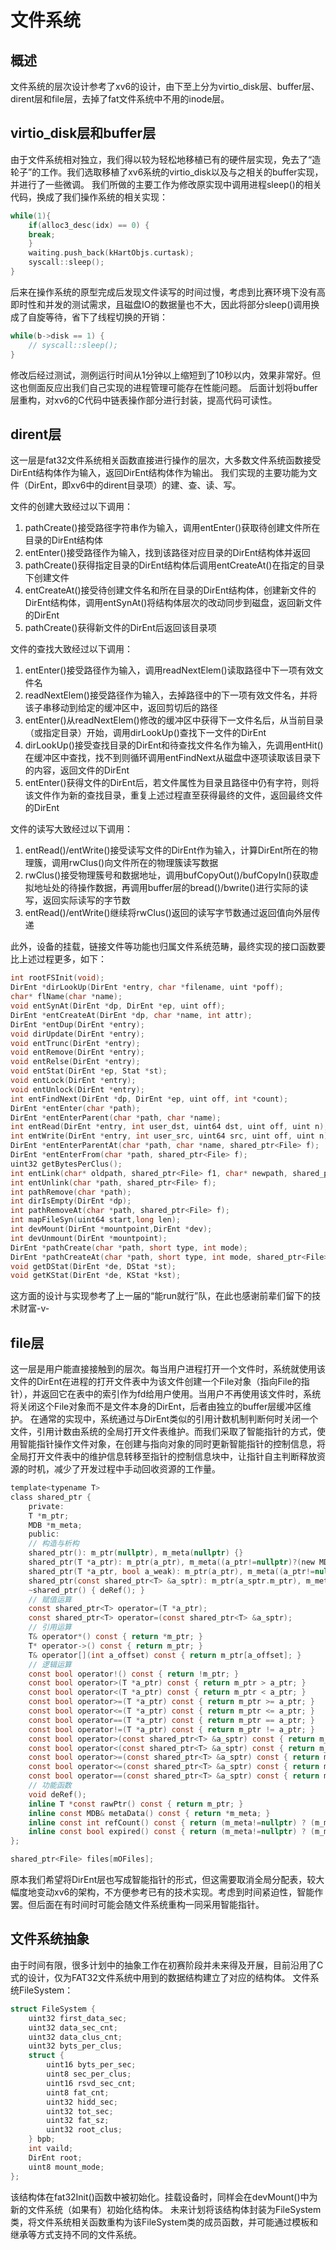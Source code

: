 # 文件系统

## 概述

文件系统的层次设计参考了xv6的设计，由下至上分为virtio_disk层、buffer层、dirent层和file层，去掉了fat文件系统中不用的inode层。

## virtio_disk层和buffer层

由于文件系统相对独立，我们得以较为轻松地移植已有的硬件层实现，免去了“造轮子”的工作。我们选取移植了xv6系统的virtio_disk以及与之相关的buffer实现，并进行了一些微调。
我们所做的主要工作为修改原实现中调用进程sleep()的相关代码，换成了我们操作系统的相关实现：
```c
while(1){
    if(alloc3_desc(idx) == 0) {
    break;
    }
    waiting.push_back(kHartObjs.curtask);
    syscall::sleep();
}
```
后来在操作系统的原型完成后发现文件读写的时间过慢，考虑到比赛环境下没有高即时性和并发的测试需求，且磁盘IO的数据量也不大，因此将部分sleep()调用换成了自旋等待，省下了线程切换的开销：
```c
while(b->disk == 1) {
    // syscall::sleep();
}
```
修改后经过测试，测例运行时间从1分钟以上缩短到了10秒以内，效果非常好。但这也侧面反应出我们自己实现的进程管理可能存在性能问题。
后面计划将buffer层重构，对xv6的C代码中链表操作部分进行封装，提高代码可读性。

## dirent层

这一层是fat32文件系统相关函数直接进行操作的层次，大多数文件系统函数接受DirEnt结构体作为输入，返回DirEnt结构体作为输出。
我们实现的主要功能为文件（DirEnt，即xv6中的dirent目录项）的建、查、读、写。

文件的创建大致经过以下调用：
1. pathCreate()接受路径字符串作为输入，调用entEnter()获取待创建文件所在目录的DirEnt结构体
2. entEnter()接受路径作为输入，找到该路径对应目录的DirEnt结构体并返回
3. pathCreate()获得指定目录的DirEnt结构体后调用entCreateAt()在指定的目录下创建文件
4. entCreateAt()接受待创建文件名和所在目录的DirEnt结构体，创建新文件的DirEnt结构体，调用entSynAt()将结构体层次的改动同步到磁盘，返回新文件的DirEnt
5. pathCreate()获得新文件的DirEnt后返回该目录项

文件的查找大致经过以下调用：
1. entEnter()接受路径作为输入，调用readNextElem()读取路径中下一项有效文件名
2. readNextElem()接受路径作为输入，去掉路径中的下一项有效文件名，并将该子串移动到给定的缓冲区中，返回剪切后的路径
3. entEnter()从readNextElem()修改的缓冲区中获得下一文件名后，从当前目录（或指定目录）开始，调用dirLookUp()查找下一文件的DirEnt
4. dirLookUp()接受查找目录的DirEnt和待查找文件名作为输入，先调用entHit()在缓冲区中查找，找不到则循环调用entFindNext从磁盘中逐项读取该目录下的内容，返回文件的DirEnt
5. entEnter()获得文件的DirEnt后，若文件属性为目录且路径中仍有字符，则将该文件作为新的查找目录，重复上述过程直至获得最终的文件，返回最终文件的DirEnt

文件的读写大致经过以下调用：
1. entRead()/entWrite()接受读写文件的DirEnt作为输入，计算DirEnt所在的物理簇，调用rwClus()向文件所在的物理簇读写数据
2. rwClus()接受物理簇号和数据地址，调用bufCopyOut()/bufCopyIn()获取虚拟地址处的待操作数据，再调用buffer层的bread()/bwrite()进行实际的读写，返回实际读写的字节数
3. entRead()/entWrite()继续将rwClus()返回的读写字节数通过返回值向外层传递

此外，设备的挂载，链接文件等功能也归属文件系统范畴，最终实现的接口函数要比上述过程更多，如下：
```c
int rootFSInit(void);
DirEnt *dirLookUp(DirEnt *entry, char *filename, uint *poff);
char* flName(char *name);
void entSynAt(DirEnt *dp, DirEnt *ep, uint off);
DirEnt *entCreateAt(DirEnt *dp, char *name, int attr);
DirEnt *entDup(DirEnt *entry);
void dirUpdate(DirEnt *entry);
void entTrunc(DirEnt *entry);
void entRemove(DirEnt *entry);
void entRelse(DirEnt *entry);
void entStat(DirEnt *ep, Stat *st);
void entLock(DirEnt *entry);
void entUnlock(DirEnt *entry);
int entFindNext(DirEnt *dp, DirEnt *ep, uint off, int *count);
DirEnt *entEnter(char *path);
DirEnt *entEnterParent(char *path, char *name);
int entRead(DirEnt *entry, int user_dst, uint64 dst, uint off, uint n);
int entWrite(DirEnt *entry, int user_src, uint64 src, uint off, uint n);
DirEnt *entEnterParentAt(char *path, char *name, shared_ptr<File> f);
DirEnt *entEnterFrom(char *path, shared_ptr<File> f);
uint32 getBytesPerClus();
int entLink(char* oldpath, shared_ptr<File> f1, char* newpath, shared_ptr<File> f2);
int entUnlink(char *path, shared_ptr<File> f);
int pathRemove(char *path);
int dirIsEmpty(DirEnt *dp);
int pathRemoveAt(char *path, shared_ptr<File> f);
int mapFileSyn(uint64 start,long len);
int devMount(DirEnt *mountpoint,DirEnt *dev);
int devUnmount(DirEnt *mountpoint);
DirEnt *pathCreate(char *path, short type, int mode);
DirEnt *pathCreateAt(char *path, short type, int mode, shared_ptr<File> f);
void getDStat(DirEnt *de, DStat *st);
void getKStat(DirEnt *de, KStat *kst);
```
这方面的设计与实现参考了上一届的“能run就行”队，在此也感谢前辈们留下的技术财富-v-

## file层

这一层是用户能直接接触到的层次。每当用户进程打开一个文件时，系统就使用该文件的DirEnt在进程的打开文件表中为该文件创建一个File对象（指向File的指针），并返回它在表中的索引作为fd给用户使用。当用户不再使用该文件时，系统将关闭这个File对象而不是文件本身的DirEnt，后者由独立的buffer层缓冲区维护。
在通常的实现中，系统通过与DirEnt类似的引用计数机制判断何时关闭一个文件，引用计数由系统的全局打开文件表维护。而我们采取了智能指针的方式，使用智能指针操作文件对象，在创建与指向对象的同时更新智能指针的控制信息，将全局打开文件表中的维护信息转移至指针的控制信息块中，让指针自主判断释放资源的时机，减少了开发过程中手动回收资源的工作量。
```c
template<typename T>
class shared_ptr {
    private:
    T *m_ptr;
    MDB *m_meta;
    public:
    // 构造与析构
    shared_ptr(): m_ptr(nullptr), m_meta(nullptr) {}
    shared_ptr(T *a_ptr): m_ptr(a_ptr), m_meta((a_ptr!=nullptr)?(new MDB):nullptr) {}
    shared_ptr(T *a_ptr, bool a_weak): m_ptr(a_ptr), m_meta((a_ptr!=nullptr)?(new MDB(a_weak)):nullptr) {}
    shared_ptr(const shared_ptr<T> &a_sptr): m_ptr(a_sptr.m_ptr), m_meta(a_sptr.m_meta) { if(m_meta)++(m_meta->m_ref); }
    ~shared_ptr() { deRef(); }
    // 赋值运算
    const shared_ptr<T> operator=(T *a_ptr);
    const shared_ptr<T> operator=(const shared_ptr<T> &a_sptr);
    // 引用运算
    T& operator*() const { return *m_ptr; }
    T* operator->() const { return m_ptr; }
    T& operator[](int a_offset) const { return m_ptr[a_offset]; }
    // 逻辑运算
    const bool operator!() const { return !m_ptr; }
    const bool operator>(T *a_ptr) const { return m_ptr > a_ptr; }
    const bool operator<(T *a_ptr) const { return m_ptr < a_ptr; }
    const bool operator>=(T *a_ptr) const { return m_ptr >= a_ptr; }
    const bool operator<=(T *a_ptr) const { return m_ptr <= a_ptr; }
    const bool operator==(T *a_ptr) const { return m_ptr == a_ptr; }
    const bool operator!=(T *a_ptr) const { return m_ptr != a_ptr; }
    const bool operator>(const shared_ptr<T> &a_sptr) const { return m_ptr > a_sptr.m_ptr; }
    const bool operator<(const shared_ptr<T> &a_sptr) const { return m_ptr < a_sptr.m_ptr; }
    const bool operator>=(const shared_ptr<T> &a_sptr) const { return m_ptr >= a_sptr.m_ptr; }
    const bool operator<=(const shared_ptr<T> &a_sptr) const { return m_ptr <= a_sptr.m_ptr; }
    const bool operator==(const shared_ptr<T> &a_sptr) const { return m_ptr == a_sptr.m_ptr; }
    // 功能函数
    void deRef();
    inline T *const rawPtr() const { return m_ptr; }
    inline const MDB& metaData() const { return *m_meta; }
    inline const int refCount() const { return (m_meta!=nullptr) ? (m_meta->m_ref) : 0; }
    inline const bool expired() const { return (m_meta!=nullptr) ? (m_meta->m_ref<=0) : true; }
};
```
```c
shared_ptr<File> files[mOFiles];
```
原本我们希望将DirEnt层也写成智能指针的形式，但这需要取消全局分配表，较大幅度地变动xv6的架构，不方便参考已有的技术实现。考虑到时间紧迫性，智能作罢。但后面在有时间时可能会随文件系统重构一同采用智能指针。

## 文件系统抽象

由于时间有限，很多计划中的抽象工作在初赛阶段并未来得及开展，目前沿用了C式的设计，仅为FAT32文件系统中用到的数据结构建立了对应的结构体。
文件系统FileSystem：
```c
struct FileSystem {
    uint32 first_data_sec;
    uint32 data_sec_cnt;
    uint32 data_clus_cnt;
    uint32 byts_per_clus;
    struct { 
        uint16 byts_per_sec;
        uint8 sec_per_clus;
        uint16 rsvd_sec_cnt;
        uint8 fat_cnt;
        uint32 hidd_sec;
        uint32 tot_sec;
        uint32 fat_sz;
        uint32 root_clus;
    } bpb;
    int vaild;
    DirEnt root;
    uint8 mount_mode;
};
```
该结构体在fat32Init()函数中被初始化。挂载设备时，同样会在devMount()中为新的文件系统（如果有）初始化结构体。
未来计划将该结构体封装为FileSystem类，将文件系统相关函数重构为该FileSystem类的成员函数，并可能通过模板和继承等方式支持不同的文件系统。